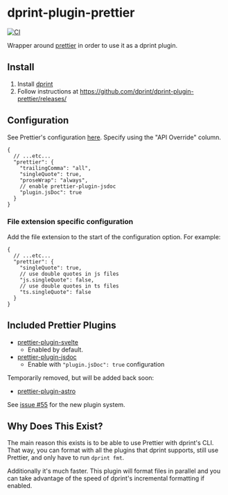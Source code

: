 # dprint-plugin-prettier

[![CI](https://github.com/dprint/dprint-plugin-prettier/workflows/CI/badge.svg)](https://github.com/dprint/dprint-plugin-prettier/actions?query=workflow%3ACI)

Wrapper around [prettier](https://prettier.io/) in order to use it as a dprint plugin.

## Install

1. Install [dprint](https://dprint.dev/install/)
2. Follow instructions at https://github.com/dprint/dprint-plugin-prettier/releases/

## Configuration

See Prettier's configuration [here](https://prettier.io/docs/en/options.html). Specify using the "API Override" column.

```jsonc
{
  // ...etc...
  "prettier": {
    "trailingComma": "all",
    "singleQuote": true,
    "proseWrap": "always",
    // enable prettier-plugin-jsdoc
    "plugin.jsDoc": true
  }
}
```

### File extension specific configuration

Add the file extension to the start of the configuration option. For example:

```jsonc
{
  // ...etc...
  "prettier": {
    "singleQuote": true,
    // use double quotes in js files
    "js.singleQuote": false,
    // use double quotes in ts files
    "ts.singleQuote": false
  }
}
```

## Included Prettier Plugins

- [prettier-plugin-svelte](https://github.com/sveltejs/prettier-plugin-svelte)
  - Enabled by default.
- [prettier-plugin-jsdoc](https://github.com/hosseinmd/prettier-plugin-jsdoc)
  - Enable with `"plugin.jsDoc": true` configuration

Temporarily removed, but will be added back soon:

- [prettier-plugin-astro](https://github.com/withastro/prettier-plugin-astro)

See [issue #55](https://github.com/dprint/dprint-plugin-prettier/issues/55) for the new plugin system.

## Why Does This Exist?

The main reason this exists is to be able to use Prettier with dprint's CLI. That way, you can format with all the plugins that dprint supports, still use Prettier, and only have to run `dprint fmt`.

Additionally it's much faster. This plugin will format files in parallel and you can take advantage of the speed of dprint's incremental formatting if enabled.
